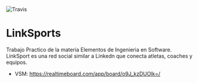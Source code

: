 <img src="https://camo.githubusercontent.com/b02f7a5e7ec464b7bde6e89523d9d8577a7f64dd/68747470733a2f2f7472617669732d63692e6f72672f75716261722d70726f6a6563742f776f6c6c6f6b2e7376673f6272616e63683d6d6173746572" alt="Travis" data-canonical-src="https://travis-ci.org/lisar01/LinkSports.svg?branch=master" style="max-width:100%;">

# LinkSports

Trabajo Practico de la materia Elementos de Ingenieria en Software. LinkSport es una red social similar a Linkedn que conecta atletas, coaches y equipos.

- VSM: https://realtimeboard.com/app/board/o9J_kzDUOlk=/
